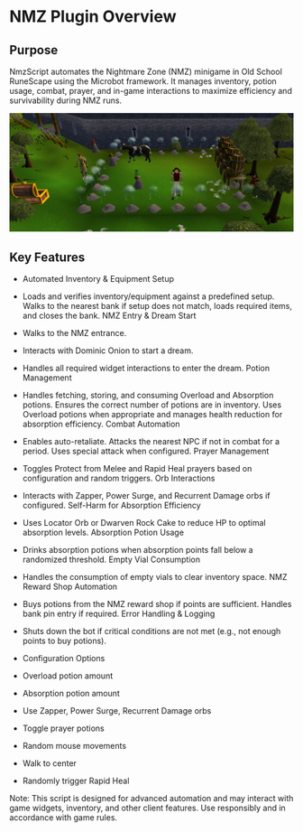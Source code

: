 # NMZ Plugin  Overview
## Purpose
NmzScript automates the Nightmare Zone (NMZ) minigame in Old School RuneScape using the Microbot framework. It manages inventory, potion usage, combat, prayer, and in-game interactions to maximize efficiency and survivability during NMZ runs.

![img.png](assets/img.png)

## Key Features
- Automated Inventory & Equipment Setup

- Loads and verifies inventory/equipment against a predefined setup.
Walks to the nearest bank if setup does not match, loads required items, and closes the bank.
NMZ Entry & Dream Start

- Walks to the NMZ entrance.
- Interacts with Dominic Onion to start a dream.
- Handles all required widget interactions to enter the dream.
Potion Management

- Handles fetching, storing, and consuming Overload and Absorption potions.
Ensures the correct number of potions are in inventory.
Uses Overload potions when appropriate and manages health reduction for absorption efficiency.
Combat Automation

- Enables auto-retaliate.
Attacks the nearest NPC if not in combat for a period.
Uses special attack when configured.
Prayer Management

- Toggles Protect from Melee and Rapid Heal prayers based on configuration and random triggers.
Orb Interactions

- Interacts with Zapper, Power Surge, and Recurrent Damage orbs if configured.
Self-Harm for Absorption Efficiency

- Uses Locator Orb or Dwarven Rock Cake to reduce HP to optimal absorption levels.
Absorption Potion Usage

- Drinks absorption potions when absorption points fall below a randomized threshold.
Empty Vial Consumption

- Handles the consumption of empty vials to clear inventory space.
NMZ Reward Shop Automation

- Buys potions from the NMZ reward shop if points are sufficient.
Handles bank pin entry if required.
Error Handling & Logging

- Shuts down the bot if critical conditions are not met (e.g., not enough points to buy potions).
- Configuration Options
- Overload potion amount
- Absorption potion amount
- Use Zapper, Power Surge, Recurrent Damage orbs
- Toggle prayer potions
- Random mouse movements
- Walk to center
- Randomly trigger Rapid Heal


Note: This script is designed for advanced automation and may interact with game widgets, inventory, and other client features. Use responsibly and in accordance with game rules.